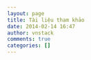 ```yaml
---
layout: page
title: Tài liệu tham khảo
date: 2014-02-14 16:47
author: vnstack
comments: true
categories: []
---
```


